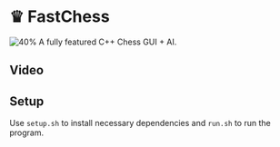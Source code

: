 # ♛ FastChess
![40%](https://progress-bar.dev/40)
A fully featured C++ Chess GUI + AI.

## Video

## Setup
Use ```setup.sh``` to install necessary dependencies and ```run.sh``` to run the program.
